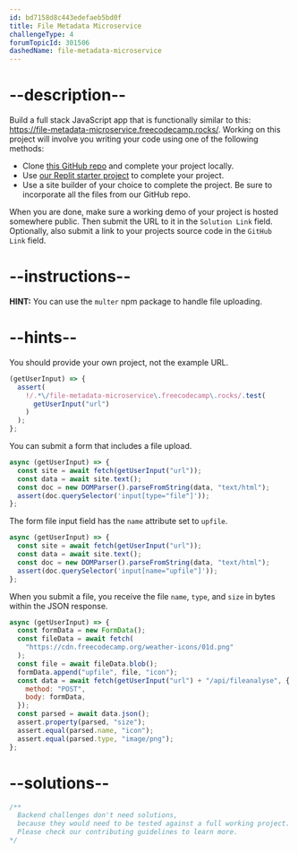 ```yaml
---
id: bd7158d8c443edefaeb5bd0f
title: File Metadata Microservice
challengeType: 4
forumTopicId: 301506
dashedName: file-metadata-microservice
---
```


# --description--

Build a full stack JavaScript app that is functionally similar to this: <https://file-metadata-microservice.freecodecamp.rocks/>. Working on this project will involve you writing your code using one of the following methods:

- Clone [this GitHub repo](https://github.com/freeCodeCamp/boilerplate-project-filemetadata/) and complete your project locally.
- Use [our Replit starter project](https://replit.com/github/freeCodeCamp/boilerplate-project-filemetadata) to complete your project.
- Use a site builder of your choice to complete the project. Be sure to incorporate all the files from our GitHub repo.

When you are done, make sure a working demo of your project is hosted somewhere public. Then submit the URL to it in the `Solution Link` field. Optionally, also submit a link to your projects source code in the `GitHub Link` field.

# --instructions--

**HINT:** You can use the `multer` npm package to handle file uploading.

# --hints--

You should provide your own project, not the example URL.

```js
(getUserInput) => {
  assert(
    !/.*\/file-metadata-microservice\.freecodecamp\.rocks/.test(
      getUserInput("url")
    )
  );
};
```

You can submit a form that includes a file upload.

```js
async (getUserInput) => {
  const site = await fetch(getUserInput("url"));
  const data = await site.text();
  const doc = new DOMParser().parseFromString(data, "text/html");
  assert(doc.querySelector('input[type="file"]'));
};
```

The form file input field has the `name` attribute set to `upfile`.

```js
async (getUserInput) => {
  const site = await fetch(getUserInput("url"));
  const data = await site.text();
  const doc = new DOMParser().parseFromString(data, "text/html");
  assert(doc.querySelector('input[name="upfile"]'));
};
```

When you submit a file, you receive the file `name`, `type`, and `size` in bytes within the JSON response.

```js
async (getUserInput) => {
  const formData = new FormData();
  const fileData = await fetch(
    "https://cdn.freecodecamp.org/weather-icons/01d.png"
  );
  const file = await fileData.blob();
  formData.append("upfile", file, "icon");
  const data = await fetch(getUserInput("url") + "/api/fileanalyse", {
    method: "POST",
    body: formData,
  });
  const parsed = await data.json();
  assert.property(parsed, "size");
  assert.equal(parsed.name, "icon");
  assert.equal(parsed.type, "image/png");
};
```

# --solutions--

```js
/**
  Backend challenges don't need solutions, 
  because they would need to be tested against a full working project. 
  Please check our contributing guidelines to learn more.
*/
```
